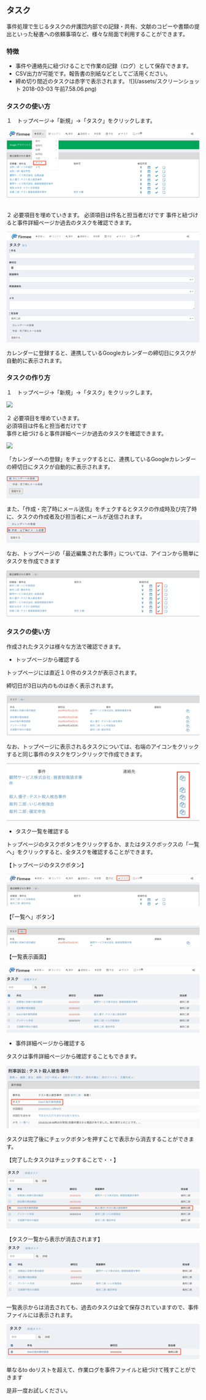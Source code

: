 ## タスク

事件処理で生じるタスクの弁護団内部での記録・共有、文献のコピーや書類の提出といった秘書への依頼事項など、様々な局面で利用することができます。

### 特徴

* 事件や連絡先に紐づけることで作業の記録（ログ）として保存できます。
* CSV出力が可能です。報告書の別紙などとしてご活用ください。
* 締め切り間近のタスクは赤字で表示されます。
![](/assets/スクリーンショット 2018-03-03 午前7.58.06.png)

### 

### タスクの使い方


１　トップページ→「新規」→「タスク」をクリックします。

![](/assets/スクリーンショット_2018-03-02_午後2_14_30.png)

<br>
２ 必要項目を埋めていきます。
必須項目は件名と担当者だけです
事件と紐づけると事件詳細ページか過去のタスクを確認できます。

![](/assets/タスク作成.png)


カレンダーに登録すると、連携しているGoogleカレンダーの締切日にタスクが自動的に表示されます。






### タスクの作り方

１　トップページ→「新規」→「タスク」をクリックします。

![](blob:https://www.gitbook.com/ad806904-8e62-4054-9b96-ad99ed46f3ac)

２ 必要項目を埋めていきます。  
必須項目は件名と担当者だけです  
事件と紐づけると事件詳細ページか過去のタスクを確認できます。

![](blob:https://www.gitbook.com/c098c381-e07e-4688-b465-fa10edabedef)

「カレンダーへの登録」をチェックするとに、連携しているGoogleカレンダーの締切日にタスクが自動的に表示されます。

![](/assets/test.png)

また、「作成・完了時にメール送信」をチェクするとタスクの作成時及び完了時に、タスクの作成者及び担当者にメールが送信されます。![](/assets/タスクメール.png)

なお、トップページの「最近編集された事件」については、アイコンから簡単にタスクを作成できます

![](/assets/トップページタスク.png)

### タスクの使い方

作成されたタスクは様々な方法で確認できます。



*  トップページから確認する

トップページには直近１０件のタスクが表示されます。

締切日が3日以内のものは赤く表示されます。

![](/assets/タスクトップ.png)

なお、トップページに表示されるタスクについては、右端のアイコンをクリックすると同じ事件のタスクをワンクリックで作成できます。

![](/assets/タスクコピー.png)

* タスク一覧を確認する

トップページのタスクボタンをクリックするか、またはタスクボックスの「一覧へ」をクリックすると、全タスクを確認することができます。



【トップページのタスクボタン】

![](/assets/トップタスク一覧.png)

【「一覧へ」ボタン】

![](/assets/一覧へ.png)

【一覧表示画面】

![](/assets/一覧表示.png)



* 事件詳細ページから確認する

タスクは事件詳細ページから確認することもできます。

![](/assets/事件詳細からタスク.png)



タスクは完了後にチェックボタンを押すことで表示から消去することができます。

【完了したタスクはチェックすることで・・】

![](/assets/タスク消去.png)



【タスク一覧から表示が消去されます】![](/assets/消去後.png)



一覧表示からは消去されても、過去のタスクは全て保存されていますので、事件ファイルには表示されます。

![](/assets/消去後の表示.png)



単なるto doリストを超えて、作業ログを事件ファイルと紐づけて残すことができます

是非一度お試しください。



